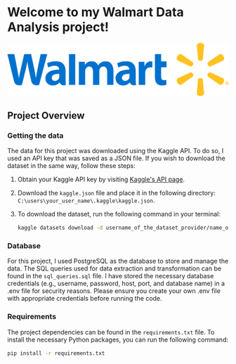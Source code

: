# Welcome to my Walmart Data Analysis project!
![Walmart Logo](walmart_logo.png)

## Project Overview

### Getting the data
The data for this project was downloaded using the Kaggle API. To do so, I used an API key that was saved as a JSON file. If you wish to download the dataset in the same way, follow these steps:
1. Obtain your Kaggle API key by visiting [Kaggle's API page](https://www.kaggle.com/docs/api).
2. Download the `kaggle.json` file and place it in the following directory: `C:\users\your_user_name\.kaggle\kaggle.json`.
3. To download the dataset, run the following command in your terminal:

   ```bash
   kaggle datasets download -d username_of_the_dataset_provider/name_of_the_dataset_on_kaggle

### Database
For this project, I used PostgreSQL as the database to store and manage the data. The SQL queries used for data extraction and transformation can be found in the `sql_queries.sql` file. I have stored the necessary database credentials (e.g., username, password, host, port, and database name) in a .env file for security reasons. Please ensure you create your own .env file with appropriate credentials before running the code.

### Requirements
The project dependencies can be found in the `requirements.txt` file. To install the necessary Python packages, you can run the following command:

```bash
pip install -r requirements.txt

